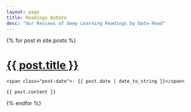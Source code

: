 ```yaml
---
layout: page
title: Readings ByDate
desc: "Our Reviews of Deep Learning Readings by Date-Read"
---
```



<div class="posts">

  {% for post in site.posts  %}

  <div class="post">
    <h1 class="post-title">
      <a href="{{ site.baseurl }}{{ post.url }}">
        {{ post.title }}
      </a>
    </h1>

    <span class="post-date">- {{ post.date | date_to_string }}</span>

    {{ post.content }}
  </div>
  {% endfor %}

</div>
